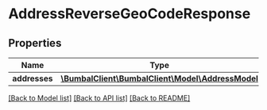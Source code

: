 # AddressReverseGeoCodeResponse

## Properties
Name | Type | Description | Notes
------------ | ------------- | ------------- | -------------
**addresses** | [**\BumbalClient\BumbalClient\Model\AddressModel**](AddressModel.md) |  | [optional] 

[[Back to Model list]](../README.md#documentation-for-models) [[Back to API list]](../README.md#documentation-for-api-endpoints) [[Back to README]](../README.md)



